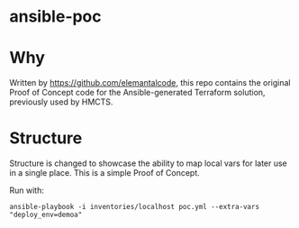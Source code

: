 # ansible-poc

Why
===

Written by https://github.com/elemantalcode, this repo contains the original
Proof of Concept code for the Ansible-generated Terraform solution, previously
used by HMCTS.

Structure
=========

Structure is changed to showcase the ability to map local vars for later use
in a single place. This is a simple Proof of Concept.

Run with:

`ansible-playbook -i inventories/localhost poc.yml --extra-vars "deploy_env=demoa"`
